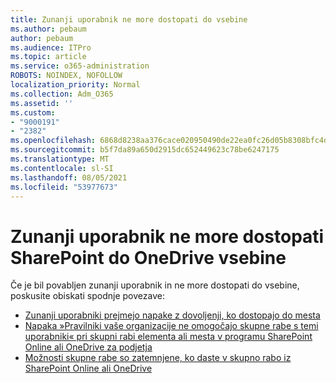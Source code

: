 ```yaml
---
title: Zunanji uporabnik ne more dostopati do vsebine
ms.author: pebaum
author: pebaum
ms.audience: ITPro
ms.topic: article
ms.service: o365-administration
ROBOTS: NOINDEX, NOFOLLOW
localization_priority: Normal
ms.collection: Adm_O365
ms.assetid: ''
ms.custom:
- "9000191"
- "2382"
ms.openlocfilehash: 6868d8238aa376cace020950490de22ea0fc26d05b8308bfc4d9e5f1fc992bf2
ms.sourcegitcommit: b5f7da89a650d2915dc652449623c78be6247175
ms.translationtype: MT
ms.contentlocale: sl-SI
ms.lasthandoff: 08/05/2021
ms.locfileid: "53977673"
---
```

# <a name="external-user-cannot-access-sharepoint-or-onedrive-content"></a>Zunanji uporabnik ne more dostopati SharePoint do OneDrive vsebine

Če je bil povabljen zunanji uporabnik in ne more dostopati do vsebine, poskusite obiskati spodnje povezave:

- [Zunanji uporabniki prejmejo napake z dovoljenji, ko dostopajo do mesta](https://docs.microsoft.com/sharepoint/support/administration/access-denied-or-need-permission-error-sharepoint-online-or-onedrive-for-business)
- [Napaka »Pravilniki vaše organizacije ne omogočajo skupne rabe s temi uporabniki« pri skupni rabi elementa ali mesta v programu SharePoint Online ali OneDrive za podjetja](https://docs.microsoft.com/sharepoint/support/administration/organization-policies-do-not-allow-you-to-share-with-users-error)
- [Možnosti skupne rabe so zatemnjene, ko daste v skupno rabo iz SharePoint Online ali OneDrive](https://docs.microsoft.com/sharepoint/support/administration/sharing-options-grayed-out-when-sharing-from-sharepoint-online-or-onedrive)
